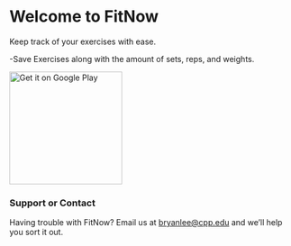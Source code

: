 # Welcome to FitNow

Keep track of your exercises with ease.

-Save Exercises along with the amount of sets, reps, and weights.

<a href='https://play.google.com/store/apps/details?id=com.hoonstudio.fitnow&pcampaignid=MKT-Other-global-all-co-prtnr-py-PartBadge-Mar2515-1'><img alt='Get it on Google Play' src='https://play.google.com/intl/en_us/badges/images/generic/en_badge_web_generic.png' width=200/></a>


### Support or Contact

Having trouble with FitNow? Email us at bryanlee@cpp.edu and we’ll help you sort it out.

